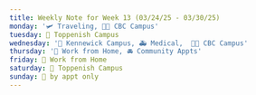 ```yaml
---
title: Weekly Note for Week 13 (03/24/25 - 03/30/25)
monday: '🛩️ Traveling, 🌃🏫 CBC Campus'
tuesday: 🏫 Toppenish Campus
wednesday: '🏫 Kennewick Campus, 🚑 Medical,  🌃🏫 CBC Campus'
thursday: '🏡 Work from Home, 🚘 Community Appts'
friday: 🏡 Work from Home
saturday: 🏫 Toppenish Campus
sunday: 🫥 by appt only
---
```

